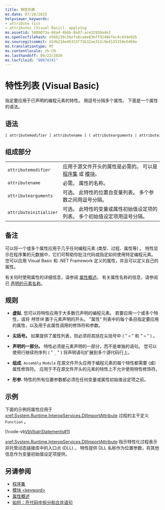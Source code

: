 ```yaml
---
title: 特性列表
ms.date: 07/20/2015
helpviewer_keywords:
- attribute list
- attributes [Visual Basic], applying
ms.assetid: 5880073a-68a4-4b6b-8a07-ace32959a4e2
ms.openlocfilehash: e566239c56efa8ca8e83bff92486fec4c434e92b
ms.sourcegitcommit: d2db216e46323f73b32ae312c9e4135258e5d68e
ms.translationtype: MT
ms.contentlocale: zh-CN
ms.lasthandoff: 09/22/2020
ms.locfileid: "90874741"
---
```

# <a name="attribute-list-visual-basic"></a>特性列表 (Visual Basic)

指定要应用于已声明的编程元素的特性。 用逗号分隔多个属性。 下面是一个属性的语法。  
  
## <a name="syntax"></a>语法  
  
```vb  
[ attributemodifier ] attributename [ ( attributearguments | attributeinitializer ) ]  
```  
  
## <a name="parts"></a>组成部分  

|||
|---|---|
|`attributemodifier`|应用于源文件开头的属性是必需的。 可以是 [程序集](../modifiers/assembly.md) 或 [模块](../modifiers/module-keyword.md)。|
|`attributename`| 必需。 属性的名称。|
|`attributearguments`|可选。 此特性的位置自变量列表。 多个参数之间用逗号分隔。|
|`attributeinitializer`|可选。 此特性的变量或属性初始值设定项的列表。 多个初始值设定项用逗号分隔。|
  
## <a name="remarks"></a>备注  

 可以将一个或多个属性应用于几乎任何编程元素 (类型、过程、属性等) 。 特性显示在程序集的元数据中，它们可帮助你批注代码或指定如何使用特定编程元素。 您可以应用 Visual Basic 和 .NET Framework 定义的属性，并且可以定义自己的属性。  

 有关何时使用属性的详细信息，请参阅 [属性概述](../../programming-guide/concepts/attributes/index.md)。 有关属性名称的信息，请参阅已 [声明的元素名称](../../programming-guide/language-features/declared-elements/declared-element-names.md)。  
  
## <a name="rules"></a>规则  
  
- **虚拟.** 您可以将特性应用于大多数已声明的编程元素。 若要应用一个或多个特性，请将 *特性块* 置于元素声明的开头。 "属性" 列表中的每个条目指定要应用的属性，以及用于此属性调用的修饰符和参数。  
  
- **尖括号。** 如果提供了属性列表，则必须将其括在尖括号中 ( " `<` " 和 " `>` " ) 。  
  
- **声明的一部分。** 特性必须是元素声明的一部分，而不是单独的语句。 您可以使用行继续符序列 ( " `_` " ) 将声明语句扩展到多个源代码行上。  
  
- **组成.** `Assembly` `Module` 在源文件开头应用于编程元素的每个特性都需要 (或) 属性修饰符。 应用于不在源文件开头的元素的特性上不允许使用特性修饰符。  
  
- **形参.** 特性的所有位置参数都必须在任何变量或属性初始值设定项之前。  
  
## <a name="example"></a>示例  

 下面的示例将属性应用于 <xref:System.Runtime.InteropServices.DllImportAttribute> 过程的主干定义 `Function` 。  
  
 [!code-vb[VbVbalrStatements#1](~/samples/snippets/visualbasic/VS_Snippets_VBCSharp/VbVbalrStatements/VB/Class1.vb#1)]  
  
 <xref:System.Runtime.InteropServices.DllImportAttribute> 指示特性化过程表示非托管动态链接库中的入口点 (DLL) 。 特性提供 DLL 名称作为位置参数，将其他信息作为变量初始值设定项提供。  
  
## <a name="see-also"></a>另请参阅

- [程序集](../modifiers/assembly.md)
- [模块 \<keyword>](../modifiers/module-keyword.md)
- [属性概述](../../programming-guide/concepts/attributes/index.md)
- [如何：在代码中拆分和合并语句](../../programming-guide/program-structure/how-to-break-and-combine-statements-in-code.md)
